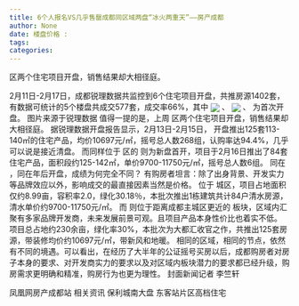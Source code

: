 ```yaml
---
title: 6个人报名VS几乎售罄成都同区域两盘“冰火两重天”——房产成都
author: None
date: 楼盘价格 : 
tags: 
categories: 
---
```

区两个住宅项目开盘，销售结果却大相径庭。
<!-- more -->
2月11日-2月17日，成都锐理数据共监控到6个住宅项目开盘，共推房源1402套，有数据可统计的5个楼盘共成交577套，成交率66%，其中
<img align="center" border="0" src="//s1.ifengimg.com/2019/02/21/18eb66aafbfe1af03f6e9851fd7af4e9.jpg" />
、
<img align="center" border="0" src="//s3.ifengimg.com/2019/02/21/7f77242ba1eba34a449bcfaa5c50dd99.jpg" />
、
为首次开盘。
图片来源于锐理数据
值得一提的是，上周
区两个住宅项目开盘，销售结果却大相径庭。
据锐理数据开盘报告显示，2月13日-2月15日，
开盘推出125套113-140㎡的住宅产品，均价10697元/㎡，摇号总人数268组，认购率达94.4%，几乎可以说是接近清盘。
而同样位于
区的
则为新盘首开，项目于2月16日推出了84套住宅产品，面积段约125-142㎡，单价9700-11750元/㎡，摇号总人数6组。
同在
，同在年后开盘，成绩为何完全不同？
有购房者坦言：除了出身背景、开发实力等品牌效应以外，影响成交的最直接因素当然是价格。
位于
城区，项目占地面积仅约8.99亩，容积率2.0，绿化30.18％，本批次推出1栋建筑共计84户清水房源，清水单价约9700-11750元/㎡。
而
则位于距离成都主城区更近的
板块，区域内汇聚有多家品牌开发商，未来发展前景可观。且项目产品本身性价比也着实不低。
项目总占地约230余亩，绿化率30%，本批次为大都汇收官之作，共推出125套房源，带装修均价约10697元/㎡，带新风和地暖。
相同的区域，相同的节点，依然有不同的境遇。可以看出，在经历了大半年的公证摇号买房以后，成都购房者对房子本身的要求、对开发商实力的要求以及对区域内板块潜力的要求都已经升级，购房需求更明确和精准，购房行为也更为理性。
封面新闻记者 李竺轩
                        
                        
                        
                        
                                        
                    
                    
                
                    
                    
                    
                
                    
                
凤凰网房产成都站
相关资讯
保利城南大盘
东客站片区高档住宅
	                        
	                    
	                        
	                    
